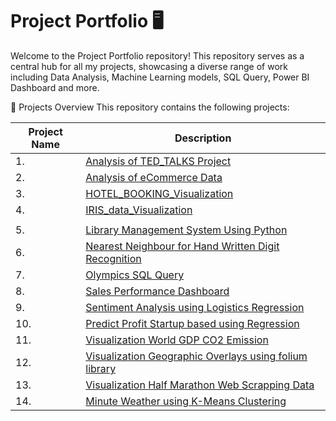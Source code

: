 # Project Portfolio 🖥️

Welcome to the Project Portfolio repository! This repository serves as a central hub for all my projects, 
showcasing a diverse range of work including  Data Analysis, Machine Learning models, SQL Query, Power BI Dashboard and more.

📂 Projects Overview 
This repository contains the following projects:

|  Project Name  |  Description  |
|-|-|
|1.|  [Analysis of TED_TALKS Project](https://github.com/ArpitD06/Project-Portfolio/blob/main/Analysis%20of%20TED_TALKS.py) |OBJECTIVE :This project involves a comprehensive analysis of TED Talks data to uncover insights into the popularity, engagement, and thematic trends of the talks. The dataset includes information on talks, speakers, events, and viewer interactions.            Tools and Technologies: Data Manipulation: Pandas, NumPy    Statistical Analysis: Scipy, Statsmodels        Data Visualization: Matplotlib, Seaborn                   Text Analysis: WordCloud, NLTK, TextBlob            OUTCOMES:  1.Identified key factors contributing to TED Talks' popularity.    2. Provided insights into audience engagement through views and comments.    3. Highlighted trends in talk frequency by month, year, and themes.   4.Offered actionable insights for optimizing TED Talk content and scheduling.              CONCLUSION: The project successfully leveraged data science techniques to provide a comprehensive analysis of TED Talks. The insights gained from this analysis can help TED and similar platforms optimize their content strategy, improve audience engagement, and enhance the overall viewing experience.| 
|2.|  [Analysis of eCommerce Data](https://github.com/ArpitD06/Project-Portfolio/blob/main/Analysis%20of%20eCommerce%20Data.py) |Analyzing ECommerce Problems uncover trends, insights, and actionable information through advanced functions,and visualizations.| 
|3.|  [HOTEL_BOOKING_Visualization ](https://github.com/ArpitD06/Project-Portfolio/blob/main/HOTEL_BOOKING_visualization.py) |Visualizing the Hotel Bookings .| 
|4.|  [IRIS_data_Visualization ](https://github.com/ArpitD06/Project-Portfolio/blob/main/IRIS_data_Visualization.py)
 |   | 
|5.|  [Library Management System Using Python](https://github.com/ArpitD06/Project-Portfolio/blob/main/Library%20Management%20System.py) |Developing a Library Management System in Python with a database backend to manage book inventory, track checkouts, and handle user accounts efficiently.| 
|6.|  [Nearest Neighbour for Hand Written Digit Recognition](https://github.com/ArpitD06/Project-Portfolio/blob/main/NEAREST%20NEIGHBOUR%20FOR%20HANDWRITTEN%20DIGIT%20RECOGNITION.py) |   |
|7.|  [Olympics SQL Query ](https://github.com/ArpitD06/Project-Portfolio/blob/main/OLYMPICS%20SQL%20QUERY.sql) |   |
|8.|  [Sales Performance Dashboard ](https://github.com/ArpitD06/Project-Portfolio/blob/main/SALES%20PERFORMANCE%20DASHBOARD.pbix) |   |
|9.|  [ Sentiment Analysis using Logistics Regression](https://github.com/ArpitD06/Project-Portfolio/blob/main/SENTIMENT%20ANALYSIS%20USING%20LOGISTIC%20REGRESSION.py) |   |
|10.|  [Predict Profit Startup based using Regression ](https://github.com/ArpitD06/Project-Portfolio/blob/main/Using%20Regression%20Model%20For%20Predict%20Profit%20Startup_based%20.py) |   |
|11.|  [ Visualization World GDP CO2 Emission](https://github.com/ArpitD06/Project-Portfolio/blob/main/VISUALIZATION%20OF%20WORLD%20GDP%20%26%20CO2%20EMISSION.py) |   |
|12.|  [Visualization Geographic Overlays using folium library ](https://github.com/ArpitD06/Project-Portfolio/blob/main/VISUALIZATION%20USING%20FOLIUM%20LIBRARY%20FOR%20GEOGRAPHIC%20OVERLAYS.py) |   |
|13.|  [Visualization Half Marathon Web Scrapping Data ](https://github.com/ArpitD06/Project-Portfolio/blob/main/WEB%20SCRAPPING%20%26%20DATA%20VISUALIZATION%20HALF%20MARATHON%20.py) |   |
|14.|  [Minute Weather using K-Means Clustering ](https://github.com/ArpitD06/Project-Portfolio/blob/main/k-MEANS%20CLUSTERING%20FOR%20MINUTE%20WEATHER%20.py) |   |

